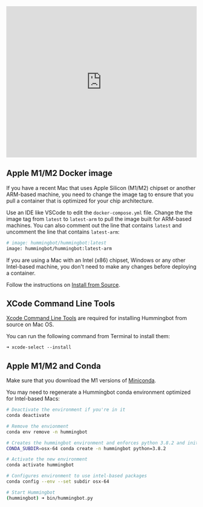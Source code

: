 <iframe style="width:100%; min-height:400px;" src="https://www.youtube.com/embed/_10M9uJan3U" frameborder="0" allow="accelerometer; autoplay; encrypted-media; gyroscope; picture-in-picture" allowfullscreen></iframe>

## Apple M1/M2 Docker image

If you have a recent Mac that uses Apple Silicon (M1/M2) chipset or another ARM-based machine, you need to change the image tag to ensure that you pull a container that is optimized for your chip architecture.

Use an IDE like VSCode to edit the `docker-compose.yml` file. Change the the image tag from `latest` to `latest-arm` to pull the image built for ARM-based machines. You can also comment out the line that contains `latest` and uncomment the line that contains `latest-arm`:

```bash
# image: hummingbot/hummingbot:latest
image: hummingbot/hummingbot:latest-arm
```

If you are using a Mac with an Intel (x86) chipset, Windows or any other Intel-based machine, you don't need to make any changes before deploying a container.

Follow the instructions on [Install from Source](./source.md).

## XCode Command Line Tools

[Xcode Command Line Tools](https://mac.install.guide/commandlinetools/index.html) are required for installing Hummingbot from source on Mac OS.

You can run the following command from Terminal to install them:

```
➜ xcode-select --install
```

## Apple M1/M2 and Conda

Make sure that you download the M1 versions of [Miniconda](https://docs.conda.io/en/latest/miniconda.html).

You may need to regenerate a Hummingbot conda environment optimized for Intel-based Macs:

```bash
# Deactivate the environment if you're in it
conda deactivate

# Remove the envionment
conda env remove -n hummingbot

# Creates the hummingbot environment and enforces python 3.8.2 and initialize a environment variable used to determine the processor packages to use
CONDA_SUBDIR=osx-64 conda create -n hummingbot python=3.8.2

# Activate the new environment
conda activate hummingbot

# Configures environment to use intel-based packages
conda config --env --set subdir osx-64

# Start Hummingbot
(hummingbot) ➜ bin/hummingbot.py
```
